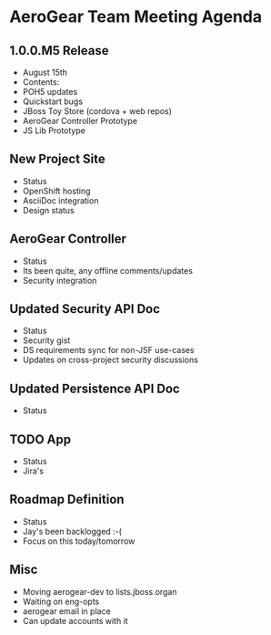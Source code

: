 AeroGear Team Meeting Agenda
============================


1.0.0.M5 Release
-----------------

* August 15th
* Contents:
 * POH5 updates
 * Quickstart bugs
 * JBoss Toy Store (cordova + web repos)
 * AeroGear Controller Prototype
 * JS Lib Prototype

 
New Project Site
----------------
* Status
 * OpenShift hosting
 * AsciiDoc integration
 * Design status
 
AeroGear Controller
-------------------

* Status
 * Its been quite, any offline comments/updates
 * Security integration
 
Updated Security API Doc
------------------------

* Status
 * Security gist
 * DS requirements sync for non-JSF use-cases
 * Updates on cross-project security discussions 
 
Updated Persistence API Doc
----------------------------

* Status

TODO App
--------

* Status
* Jira's

Roadmap Definition
------------------

* Status
 * Jay's been backlogged :-(
 * Focus on this today/tomorrow

Misc
----

* Moving aerogear-dev to lists.jboss.organ
 * Waiting on eng-opts
* aerogear email in place
 * Can update accounts with it